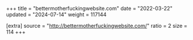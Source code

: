 +++
title = "bettermotherfuckingwebsite.com"
date = "2022-03-22"
updated = "2024-07-14"
weight = 117144

[extra]
source = "http://bettermotherfuckingwebsite.com/"
ratio = 2
size = 114
+++
